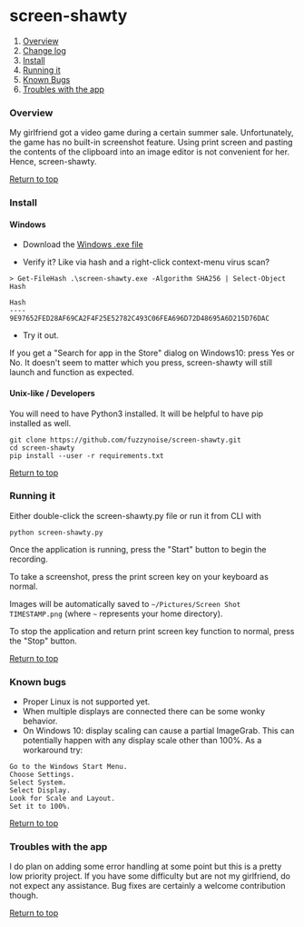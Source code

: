 # screen-shawty
 1. [Overview](#overview)
 2. [Change log](CHANGES.MD)
 3. [Install](#install)
 4. [Running it](#running-it)
 5. [Known Bugs](#known-bugs)
 6. [Troubles with the app](#troubles-with-the-app)
### Overview
My girlfriend got a video game during a certain summer sale. Unfortunately, the game has no built-in screenshot feature. Using print screen and pasting the contents of the clipboard into an image editor is not convenient for her. Hence, screen-shawty.

[Return to top](#screen-shawty)
### Install

#### Windows
  - Download the [Windows .exe file](https://github.com/fuzzynoise/screen-shawty/raw/master/screen-shawty.exe)

  - Verify it? Like via hash and a right-click context-menu virus scan?
```
> Get-FileHash .\screen-shawty.exe -Algorithm SHA256 | Select-Object Hash

Hash
----
9E97652FED28AF69CA2F4F25E52782C493C06FEA696D72D48695A6D215D76DAC
```
  - Try it out.

If you get a "Search for app in the Store" dialog on Windows10: press Yes or No. It doesn't seem to matter which you press, screen-shawty will still launch and function as expected.
#### Unix-like / Developers
You will need to have Python3 installed. It will be helpful to have pip installed as well.
```
git clone https://github.com/fuzzynoise/screen-shawty.git
cd screen-shawty
pip install --user -r requirements.txt
```
[Return to top](#screen-shawty)
### Running it
Either double-click the screen-shawty.py file or run it from CLI with
```
python screen-shawty.py
```
Once the application is running, press the "Start" button to begin the recording.

To take a screenshot, press the print screen key on your keyboard as normal.

Images will be automatically saved to `~/Pictures/Screen Shot TIMESTAMP.png` (where `~` represents your home directory).

To stop the application and return print screen key function to normal, press the "Stop" button.

[Return to top](#screen-shawty)
### Known bugs
  - Proper Linux is not supported yet.
  - When multiple displays are connected there can be some wonky behavior.
  - On Windows 10: display scaling can cause a partial ImageGrab. This can potentially happen with any display scale other than 100%. As a workaround try:
```
Go to the Windows Start Menu.
Choose Settings.
Select System.
Select Display.
Look for Scale and Layout.
Set it to 100%.
```

[Return to top](#screen-shawty)
### Troubles with the app
I do plan on adding some error handling at some point but this is a pretty low priority project. If you have some difficulty but are not my girlfriend, do not expect any assistance. Bug fixes are certainly a welcome contribution though.

[Return to top](#screen-shawty)
